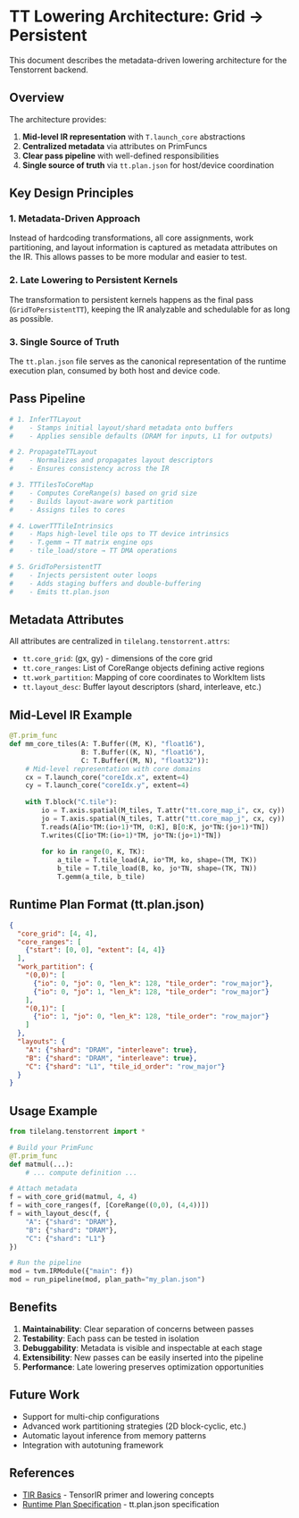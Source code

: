 # TT Lowering Architecture: Grid → Persistent

This document describes the metadata-driven lowering architecture for the Tenstorrent backend.

## Overview

The architecture provides:
1. **Mid-level IR representation** with `T.launch_core` abstractions
2. **Centralized metadata** via attributes on PrimFuncs
3. **Clear pass pipeline** with well-defined responsibilities
4. **Single source of truth** via `tt.plan.json` for host/device coordination

## Key Design Principles

### 1. Metadata-Driven Approach
Instead of hardcoding transformations, all core assignments, work partitioning, and layout information is captured as metadata attributes on the IR. This allows passes to be more modular and easier to test.

### 2. Late Lowering to Persistent Kernels
The transformation to persistent kernels happens as the final pass (`GridToPersistentTT`), keeping the IR analyzable and schedulable for as long as possible.

### 3. Single Source of Truth
The `tt.plan.json` file serves as the canonical representation of the runtime execution plan, consumed by both host and device code.

## Pass Pipeline

```python
# 1. InferTTLayout
#    - Stamps initial layout/shard metadata onto buffers
#    - Applies sensible defaults (DRAM for inputs, L1 for outputs)

# 2. PropagateTTLayout  
#    - Normalizes and propagates layout descriptors
#    - Ensures consistency across the IR

# 3. TTTilesToCoreMap
#    - Computes CoreRange(s) based on grid size
#    - Builds layout-aware work partition
#    - Assigns tiles to cores

# 4. LowerTTTileIntrinsics
#    - Maps high-level tile ops to TT device intrinsics
#    - T.gemm → TT matrix engine ops
#    - tile_load/store → TT DMA operations

# 5. GridToPersistentTT
#    - Injects persistent outer loops
#    - Adds staging buffers and double-buffering
#    - Emits tt.plan.json
```

## Metadata Attributes

All attributes are centralized in `tilelang.tenstorrent.attrs`:

- `tt.core_grid`: (gx, gy) - dimensions of the core grid
- `tt.core_ranges`: List of CoreRange objects defining active regions
- `tt.work_partition`: Mapping of core coordinates to WorkItem lists
- `tt.layout_desc`: Buffer layout descriptors (shard, interleave, etc.)

## Mid-Level IR Example

```python
@T.prim_func
def mm_core_tiles(A: T.Buffer((M, K), "float16"),
                  B: T.Buffer((K, N), "float16"),
                  C: T.Buffer((M, N), "float32")):
    # Mid-level representation with core domains
    cx = T.launch_core("coreIdx.x", extent=4)
    cy = T.launch_core("coreIdx.y", extent=4)
    
    with T.block("C.tile"):
        io = T.axis.spatial(M_tiles, T.attr("tt.core_map_i", cx, cy))
        jo = T.axis.spatial(N_tiles, T.attr("tt.core_map_j", cx, cy))
        T.reads(A[io*TM:(io+1)*TM, 0:K], B[0:K, jo*TN:(jo+1)*TN])
        T.writes(C[io*TM:(io+1)*TM, jo*TN:(jo+1)*TN])
        
        for ko in range(0, K, TK):
            a_tile = T.tile_load(A, io*TM, ko, shape=(TM, TK))
            b_tile = T.tile_load(B, ko, jo*TN, shape=(TK, TN))
            T.gemm(a_tile, b_tile)
```

## Runtime Plan Format (tt.plan.json)

```json
{
  "core_grid": [4, 4],
  "core_ranges": [
    {"start": [0, 0], "extent": [4, 4]}
  ],
  "work_partition": {
    "(0,0)": [
      {"io": 0, "jo": 0, "len_k": 128, "tile_order": "row_major"},
      {"io": 0, "jo": 1, "len_k": 128, "tile_order": "row_major"}
    ],
    "(0,1)": [
      {"io": 1, "jo": 0, "len_k": 128, "tile_order": "row_major"}
    ]
  },
  "layouts": {
    "A": {"shard": "DRAM", "interleave": true},
    "B": {"shard": "DRAM", "interleave": true},
    "C": {"shard": "L1", "tile_id_order": "row_major"}
  }
}
```

## Usage Example

```python
from tilelang.tenstorrent import *

# Build your PrimFunc
@T.prim_func
def matmul(...):
    # ... compute definition ...

# Attach metadata
f = with_core_grid(matmul, 4, 4)
f = with_core_ranges(f, [CoreRange((0,0), (4,4))])
f = with_layout_desc(f, {
    "A": {"shard": "DRAM"}, 
    "B": {"shard": "DRAM"},
    "C": {"shard": "L1"}
})

# Run the pipeline
mod = tvm.IRModule({"main": f})
mod = run_pipeline(mod, plan_path="my_plan.json")
```


## Benefits

1. **Maintainability**: Clear separation of concerns between passes
2. **Testability**: Each pass can be tested in isolation
3. **Debuggability**: Metadata is visible and inspectable at each stage
4. **Extensibility**: New passes can be easily inserted into the pipeline
5. **Performance**: Late lowering preserves optimization opportunities

## Future Work

- Support for multi-chip configurations
- Advanced work partitioning strategies (2D block-cyclic, etc.)
- Automatic layout inference from memory patterns
- Integration with autotuning framework

## References

- [TIR Basics](TIR_BASICS.md) - TensorIR primer and lowering concepts
- [Runtime Plan Specification](RUNTIME_PLAN.md) - tt.plan.json specification
